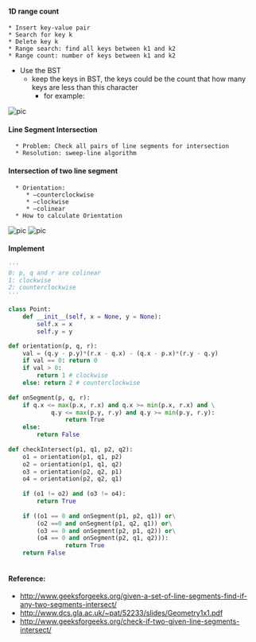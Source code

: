 #### 1D range count
    * Insert key-value pair
    * Search for key k
    * Delete key k
    * Range search: find all keys between k1 and k2
    * Range count: number of keys between k1 and k2

* Use the BST 
    * keep the keys in BST, the keys could be the count that how many keys are less than this character
        * for example: 

![pic](https://cloud.githubusercontent.com/assets/9062406/8469463/0324385a-2030-11e5-8bcf-54bded3c43e6.png)    

#### Line Segment Intersection
      * Problem: Check all pairs of line segments for intersection
      * Resolution: sweep-line algorithm 

#### Intersection of two line segment 
      * Orientation:
         * –counterclockwise
         * –clockwise
         * –colinear
      * How to calculate Orientation
      
![pic](https://cloud.githubusercontent.com/assets/9062406/8470461/7eafea04-2040-11e5-9927-99e7dd26e65c.png)
![pic](https://cloud.githubusercontent.com/assets/9062406/8470767/3c8c8312-2045-11e5-8040-8a6be6aa488f.png)            

#### Implement


```python
'''
0: p, q and r are colinear
1: clockwise
2: counterclockwise
'''

class Point:
    def __init__(self, x = None, y = None):
        self.x = x
        self.y = y

def orientation(p, q, r):
    val = (q.y - p.y)*(r.x - q.x) - (q.x - p.x)*(r.y - q.y)
    if val == 0: return 0
    if val > 0:
        return 1 # clockwise
    else: return 2 # counterclockwise
    
def onSegment(p, q, r):
    if q.x <= max(p.x, r.x) and q.x >= min(p.x, r.x) and \
            q.y <= max(p.y, r.y) and q.y >= min(p.y, r.y):
                return True
    else:   
        return False
    
def checkIntersect(p1, q1, p2, q2):
    o1 = orientation(p1, q1, p2)
    o2 = orientation(p1, q1, q2)
    o3 = orientation(p2, q2, p1)
    o4 = orientation(p2, q2, q1)
    
    if (o1 != o2) and (o3 != o4):
        return True
    
    if ((o1 == 0 and onSegment(p1, p2, q1)) or\
        (o2 ==0 and onSegment(p1, q2, q1)) or\
        (o3 == 0 and onSegment(p2, p1, q2)) or\
        (o4 == 0 and onSegment(p2, q1, q2))):
                return True
    return False
    
```


#### Reference:
* http://www.geeksforgeeks.org/given-a-set-of-line-segments-find-if-any-two-segments-intersect/
* http://www.dcs.gla.ac.uk/~pat/52233/slides/Geometry1x1.pdf
* http://www.geeksforgeeks.org/check-if-two-given-line-segments-intersect/
